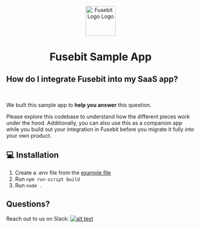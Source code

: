<p align="center"> 
  <img src="https://cdn.fusebit.io/assets/logo/v2/logo-mark.png" alt="Fusebit Logo Logo" width="80px" height="80px">
</p>
<h1 align="center"> Fusebit Sample App </h1>

## How do I integrate Fusebit into my SaaS app?
</br>

We built this sample app to **help you answer** this question.


Please explore this codebase to understand how the different pieces work under the hood. Additionally, you can also use this as a companion app while you build out your integration in Fusebit before you migrate it fully into your own product.

## 💻 Installation

1. Create a .env file from the [example file](https://github.com/fusebit/demo-task-app/blob/main/.env.example)
2. Run `npm run-script build`
3. Run `node .`


## Questions?

Reach out to us on Slack: <a target="_blank" href="https://fusebitio.slack.com">![alt text](https://img.shields.io/badge/Slack-4A154B?style=for-the-badge&logo=slack&logoColor=white "Slack logo")</a>
